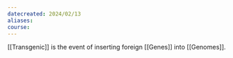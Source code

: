 ```yaml
---
datecreated: 2024/02/13
aliases: 
course:
---
```

[[Transgenic]] is the event of inserting foreign [[Genes]] into [[Genomes]].